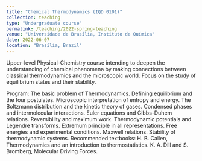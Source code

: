 ```yaml
---
title: "Chemical Thermodynamics (IQD 0101)"
collection: teaching
type: "Undergraduate course"
permalink: /teaching/2022-spring-teaching
venue: "Universidade de Brasília, Instituto de Química"
date: 2022-06-07
location: "Brasília, Brazil"
---
```


Upper-level Physical-Chemistry course intending to deepen the understanding of chemical phenomena by making connections between classical thermodynamics and the microscopic world. Focus on the study of equilibrium states and their stability. 

Program: The basic problem of Thermodynamics. Defining equilibrium and the four postulates. Microscopic interpretation of entropy and energy. The Boltzmann distribution and the kinetic theory of gases. Condensed phases and intermolecular interactions. Euler equations and Gibbs-Duhem relations. Reversibility and maximum work. Thermodynamic potentials and Legendre transforms. Extremum principle in all representations. Free energies and experimental conditions. Maxwell relations. Stability of thermodynamic systems. Recommended textbooks: H. B. Callen, Thermodynamics and an introduction to thermostatistics. K. A. Dill and S. Bromberg, Molecular Driving Forces. 

